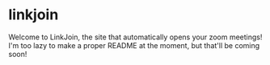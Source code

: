 # linkjoin
Welcome to LinkJoin, the site that automatically opens your zoom meetings! I'm too lazy to make a proper README at the moment, but that'll be coming soon!
